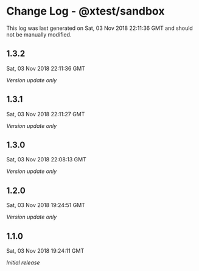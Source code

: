 # Change Log - @xtest/sandbox

This log was last generated on Sat, 03 Nov 2018 22:11:36 GMT and should not be manually modified.

## 1.3.2
Sat, 03 Nov 2018 22:11:36 GMT

*Version update only*

## 1.3.1
Sat, 03 Nov 2018 22:11:27 GMT

*Version update only*

## 1.3.0
Sat, 03 Nov 2018 22:08:13 GMT

*Version update only*

## 1.2.0
Sat, 03 Nov 2018 19:24:51 GMT

*Version update only*

## 1.1.0
Sat, 03 Nov 2018 19:24:11 GMT

*Initial release*

